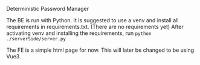 Deterministic Password Manager

The BE is run with Python.
It is suggested to use a venv and install all requirements in requirements.txt. (There are no requirements yet)
After activating venv and installing the requirements, run `python ./serverSide/server.py`

The FE is a simple html page for now. This will later be changed to be using Vue3.